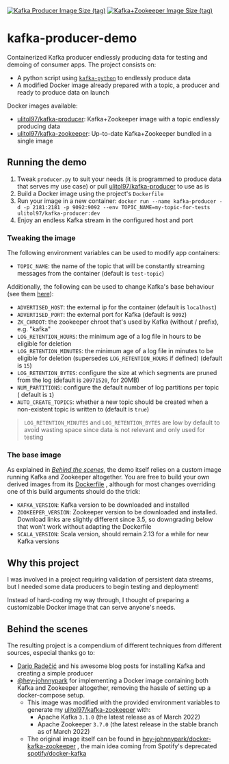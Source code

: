 [![Kafka Producer Image Size (tag)](https://img.shields.io/docker/image-size/ulitol97/kafka-producer/dev?label=kafka-producer)](https://hub.docker.com/r/ulitol97/kafka-zookeeper)
[![Kafka+Zookeeper Image Size (tag)](https://img.shields.io/docker/image-size/ulitol97/kafka-zookeeper/dev?label=kafka%2Bzookeeper)](https://hub.docker.com/r/ulitol97/kafka-zookeeper)

# kafka-producer-demo

Containerized Kafka producer endlessly producing data for testing and demoing of
consumer apps. The project consists on:

- A python script using [`kafka-python`](https://pypi.org/project/kafka-python/)
  to endlessly produce data
- A modified Docker image already prepared with a topic, a producer and ready to
  produce data on launch

Docker images available:

- [ulitol97/kafka-producer](https://hub.docker.com/r/ulitol97/kafka-producer):
  Kafka+Zookeeper image with a topic endlessly producing data
- [ulitol97/kafka-zookeeper](https://hub.docker.com/r/ulitol97/kafka-zookeeper):
  Up-to-date Kafka+Zookeeper bundled in a single image

## Running the demo

1. Tweak `producer.py` to suit your needs (it is programmed to produce data that
   serves my use case) or
   pull [ulitol97/kafka-producer](https://hub.docker.com/r/ulitol97/kafka-producer)
   to use as is
2. Build a Docker image using the project's `Dockerfile`
3. Run your image in a new
   container: `docker run --name kafka-producer -d -p 2181:2181 -p 9092:9092 --env TOPIC_NAME=my-topic-for-tests ulitol97/kafka-producer:dev`
4. Enjoy an endless Kafka stream in the configured host and port

### Tweaking the image

The following environment variables can be used to modify app containers:

- `TOPIC_NAME`: the name of the topic that will be constantly streaming messages
  from the container (default is `test-topic`)

Additionally, the following can be used to change Kafka's base behaviour (see
them [here](https://github.com/ulitol97/kafka-producer-demo/blob/ec91b3a889d3ed2decf0e5fcabf6df21df56f31f/kafka-zookeeper/assets/scripts/start-kafka.sh#L3)):

- `ADVERTISED_HOST`: the external ip for the container (default is `localhost`)
- `ADVERTISED_PORT`: the external port for Kafka (default is `9092`)
- `ZK_CHROOT`: the zookeeper chroot that's used by Kafka (without / prefix),
  e.g. "kafka"
- `LOG_RETENTION_HOURS`: the minimum age of a log file in hours to be eligible
  for deletion
- `LOG_RETENTION_MINUTES`: the minimum age of a log file in minutes to be
  eligible for deletion (supersedes `LOG_RETENTION_HOURS` if defined) (default
  is `15`)
- `LOG_RETENTION_BYTES`: configure the size at which segments are pruned from
  the log (default is `20971520`, for 20MB)
- `NUM_PARTITIONS`: configure the default number of log partitions per topic (
  default is `1`)
- `AUTO_CREATE_TOPICS`: whether a new topic should be created when a
  non-existent topic is written to (default is `true`)

> `LOG_RETENTION_MINUTES` and `LOG_RETENTION_BYTES` are low by default to avoid wasting space since data is not relevant and only used for testing

### The base image

As explained in [_Behind the scenes_](#behind-the-scenes), the demo itself
relies on a custom image running Kafka and Zookeeper altogether. You are free to
build your own derived images from
its [Dockerfile](https://github.com/ulitol97/kafka-producer-demo/blob/main/kafka-zookeeper/Dockerfile)
, although for most changes overriding one of this build arguments should do the
trick:

- `KAFKA_VERSION`: Kafka version to be downloaded and installed
- `ZOOKEEPER_VERSION`: Zookeeper version to be downloaded and installed.
  Download links are slightly different since 3.5, so downgrading below that
  won't work without adapting the Dockerfile
- `SCALA_VERSION`: Scala version, should remain 2.13 for a while for new Kafka
  versions

## Why this project

I was involved in a project requiring validation of persistent data streams, but
I needed some data producers to begin testing and deployment!

Instead of hard-coding my way through, I thought of preparing a customizable
Docker image that can serve anyone's needs.

## Behind the scenes

The resulting project is a compendium of different techniques from different
sources, especial thanks go to:

- [Dario Radečić](https://betterdatascience.com/author/dario/) and his awesome
  blog posts for installing Kafka and creating a simple producer
- [@hey-johnnypark](https://github.com/hey-johnnypark) for implementing a Docker
  image containing both Kafka and Zookeeper altogether, removing the hassle of
  setting up a docker-compose setup.
    * This image was modified with the provided environment variables to
      generate
      my [ulitol97/kafka-zookeeper](https://hub.docker.com/r/ulitol97/kafka-zookeeper)
      with:
        - Apache Kafka `3.1.0` (the latest release as of March 2022)
        - Apache Zookeeper `3.7.0` (the latest release in the stable branch as
          of March 2022)
    * The original image itself can be found
      in [hey-johnnypark/docker-kafka-zookeeper](https://github.com/hey-johnnypark/docker-kafka-zookeeper)
      , the main idea coming from Spotify's
      deprecated [spotify/docker-kafka](https://github.com/spotify/docker-kafka)
